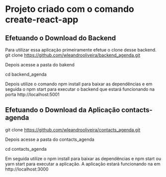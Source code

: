 # Projeto criado com  o comando create-react-app

## Efetuando o Download do Backend

Para utilizar essa aplicação primeiramente efetue o clone desse backend.
git clone https://github.com/wleandrooliveira/backend_agenda.git 

Depois acesse a pasta do bakend

cd backend_agenda

Depois utilize o comando npm install para baixar as dependências e em seguida o npm start para executar 
o backend que estará funcionando na porta http://localhost:5001

## Efetuando o Download da Aplicação contacts-agenda

git clone https://github.com/wleandrooliveira/contacts_agenda.git

Depois acesse a pasta do contacts_agenda

cd contacts_agenda

Em seguida utilize o npm install para baixar as dependências e npm start ou yarn start para executar a aplicação.
A aplicação estará funcionando na em  http://localhost:3000

